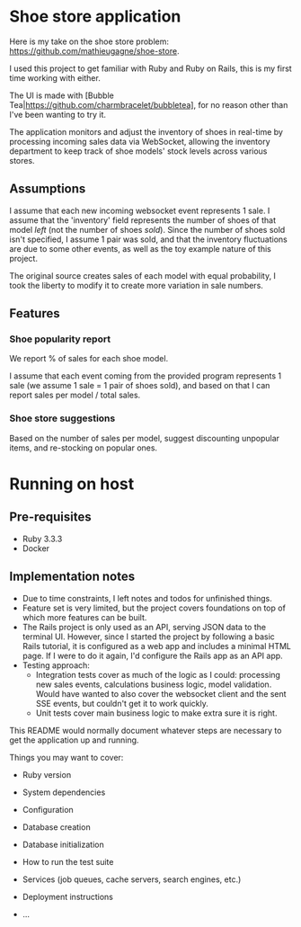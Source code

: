 # Shoe store application

Here is my take on the shoe store problem: https://github.com/mathieugagne/shoe-store.

I used this project to get familiar with Ruby and Ruby on Rails, this is my first time working with either.

The UI is made with [Bubble Tea|https://github.com/charmbracelet/bubbletea], for no reason other than I've been wanting to try it.

The application monitors and adjust the inventory of shoes in real-time by processing incoming sales data via WebSocket, allowing the inventory department to keep track of shoe models' stock levels across various stores.

## Assumptions

I assume that each new incoming websocket event represents 1 sale. I assume that the 'inventory' field represents the number of shoes of that model *left* (not the number of shoes *sold*). Since the number of shoes sold isn't specified, I assume 1 pair was sold, and that the inventory fluctuations are due to some other events, as well as the toy example nature of this project.

The original source creates sales of each model with equal probability, I took the liberty to modify it to create more variation in sale numbers.

## Features

### Shoe popularity report
We report % of sales for each shoe model.

I assume that each event coming from the provided program represents 1 sale (we assume 1 sale = 1 pair of shoes sold), and based on that I can report sales per model / total sales.


### Shoe store suggestions

Based on the number of sales per model, suggest discounting unpopular items, and re-stocking on popular ones.

# Running on host

## Pre-requisites
- Ruby 3.3.3
- Docker

## Implementation notes
- Due to time constraints, I left notes and todos for unfinished things.
- Feature set is very limited, but the project covers foundations on top of which more features can be built.
- The Rails project is only used as an API, serving JSON data to the terminal UI. However, since I started the project by following a basic Rails tutorial, it is configured as a web app and includes a minimal HTML page. If I were to do it again, I'd configure the Rails app as an API app.
- Testing approach:
    - Integration tests cover as much of the logic as I could: processing new sales events, calculations business logic, model validation. Would have wanted to also cover the websocket client and the sent SSE events, but couldn't get it to work quickly.
    - Unit tests cover main business logic to make extra sure it is right.



This README would normally document whatever steps are necessary to get the
application up and running.

Things you may want to cover:

* Ruby version

* System dependencies

* Configuration

* Database creation

* Database initialization

* How to run the test suite

* Services (job queues, cache servers, search engines, etc.)

* Deployment instructions

* ...
